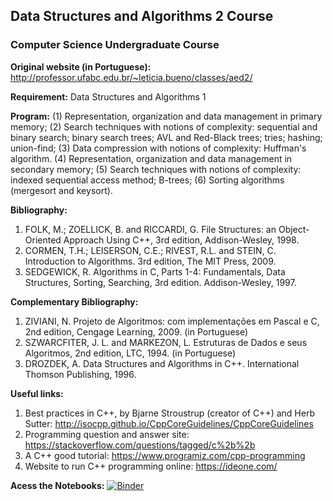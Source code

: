 ## Data Structures and Algorithms 2 Course

### Computer Science Undergraduate Course 

**Original website (in Portuguese):** http://professor.ufabc.edu.br/~leticia.bueno/classes/aed2/

**Requirement:** Data Structures and Algorithms 1

**Program:**
(1) Representation, organization and data management in primary memory;
(2) Search techniques with notions of complexity: sequential and binary search; binary search trees; AVL and Red-Black trees; tries; hashing; union-find; 
(3) Data compression with notions of complexity: Huffman's algorithm.
(4) Representation, organization and data management in secondary memory; 
(5) Search techniques with notions of complexity: indexed sequential access method; B-trees; 
(6) Sorting algorithms (mergesort and keysort).


**Bibliography:**
1. FOLK, M.; ZOELLICK, B. and RICCARDI, G. File Structures: an Object-Oriented Approach Using C++, 3rd edition, Addison-Wesley, 1998.
2. CORMEN, T.H.; LEISERSON, C.E.; RIVEST, R.L. and STEIN, C. Introduction to Algorithms. 3rd edition, The MIT Press, 2009.
3. SEDGEWICK, R. Algorithms in C, Parts 1-4: Fundamentals, Data Structures, Sorting, Searching, 3rd edition. Addison-Wesley, 1997.

**Complementary Bibliography:**
1. ZIVIANI, N. Projeto de Algoritmos: com implementações em Pascal e C, 2nd edition, Cengage Learning, 2009. (in Portuguese)
2. SZWARCFITER, J. L. and MARKEZON, L. Estruturas de Dados e seus Algoritmos, 2nd edition, LTC, 1994. (in Portuguese)
3. DROZDEK, A. Data Structures and Algorithms in C++. International Thomson Publishing, 1996.

**Useful links:**
1. Best practices in C++, by Bjarne Stroustrup (creator of C++) and Herb Sutter: http://isocpp.github.io/CppCoreGuidelines/CppCoreGuidelines
2. Programming question and answer site: https://stackoverflow.com/questions/tagged/c%2b%2b
3. A C++ good tutorial: https://www.programiz.com/cpp-programming
4. Website to run C++ programming online: https://ideone.com/

**Acess the Notebooks:** [![Binder](https://mybinder.org/badge_logo.svg)](https://mybinder.org/v2/gh/letyrobueno/DSA/master)
